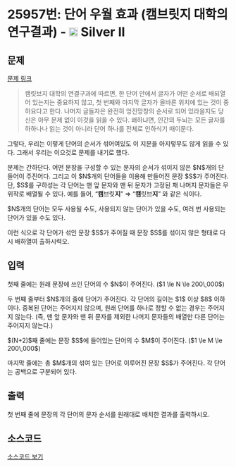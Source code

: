 # 25957번: 단어 우월 효과 (캠브릿지 대학의 연구결과) - <img src="https://static.solved.ac/tier_small/9.svg" style="height:20px" /> Silver II

<!-- performance -->

<!-- 문제 제출 후 깃허브에 푸시를 했을 때 제출한 코드의 성능이 입력될 공간입니다.-->

<!-- end -->

## 문제

[문제 링크](https://boj.kr/25957)

<blockquote>
<p>캠릿브지 대학의 연결구과에 따르면, 한 단어 안에서 글자가 어떤 순서로 배되열어 있는지는 중요하지 않고, 첫 번째와 마지막 글자가 올바른 위치에 있는 것이 중하요다고 한다. 나머지 글들자은 완전히 엉진망창의 순서로 되어 있라을지도 당신은 아무 문제 없이 이것을 읽을 수 있다. 왜하냐면, 인간의 두뇌는 모든 글자를 하하나나 읽는 것이 아니라 단어 하나를 전체로 인하식기 때이문다.</p>
</blockquote>

<p>그렇다, 우리는 이렇게 단어의 순서가 섞어여있도 이 지문을 아지렇무도 않게 읽을 수 있다. 그래서 우리는 이으것로 문제를 내기로 했다.</p>

<p>문제는 간하단다. 어떤 문장을 구성할 수 있는 문자의 순서가 섞이지 않은 $N$개의 단들어이 주진어다. 그리고 이 $N$개의 단어들을 이용해 만들어진 문장 $S$가 주어진다. 단, $S$를 구하성는 각 단어는 맨 앞 문자와 맨 뒤 문자가 고정된 채 나머지 문자들은 무위작로 배열될 수 있다. 예를 들어, “<strong>캠</strong>브릿<strong>지</strong>” ⇒ “<strong>캠</strong>릿브<strong>지</strong>” 와 같은 식이다.</p>

<p>$N$개의 단어는 모두 사용될 수도, 사용되지 않는 단어가 있을 수도, 여러 번 사용되는 단어가 있을 수도 있다.</p>

<p>이런 식으로 각 단어가 섞인 문장 $S$가 주어질 때 문장 $S$를 섞이지 않은 형태로 다시 배하열여 출하시력오.</p>

## 입력

<p>첫째 줄에는 원래 문장에 쓰인 단어의 수 $N$이 주어진다. ($1 \le N \le 200\,000$)</p>

<p>두 번째 줄부터 $N$개의 줄에 단어가 주어진다. 각 단어의 길이는 $1$ 이상 $8$ 이하이다. 중복된 단어는 주어지지 않으며, 원래 단어를 하나로 정할 수 없는 경우는 주어지지 않는다. (즉, 맨 앞 문자와 맨 뒤 문자를 제외한 나머지 문자들의 배열만 다른 단어는 주어지지 않는다.)</p>

<p>$(N+2)$째 줄에는 문장 $S$에 들어있는 단어의 수 $M$이 주어진다. ($1 \le M \le 200\,000$)</p>

<p>마지막 줄에는 총 $M$개의 섞여 있는 단어로 이루어진 문장 $S$가 주어진다. 각 단어는 공백으로 구분되어 있다.</p>

## 출력

<p>첫 번째 줄에 문장의 각 단어의 문자 순서를 원래대로 배치한 결과를 출력하시오.</p>

## 소스코드

[소스코드 보기](단어%20우월%20효과%20(캠브릿지%20대학의%20연구결과).cpp)